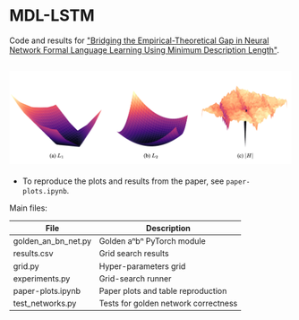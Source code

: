 # MDL-LSTM

Code and results for ["Bridging the Empirical-Theoretical Gap in Neural Network Formal Language Learning Using Minimum Description Length"](https://aclanthology.org/2024.acl-long.713/).

<img src="assets/regs.png" width="550px" style="margin: 15px 0 5px 0">

* To reproduce the plots and results from the paper, see `paper-plots.ipynb`.

Main files:

| File                | Description                          |  
|---------------------|--------------------------------------|
| golden_an_bn_net.py | Golden aⁿbⁿ PyTorch module           |
| results.csv         | Grid search results                  |
| grid.py             | Hyper-parameters grid                |
| experiments.py      | Grid-search runner                   |
| paper-plots.ipynb   | Paper plots and table reproduction   |
| test_networks.py    | Tests for golden network correctness |
